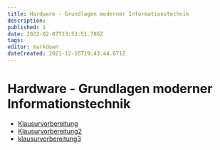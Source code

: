 ```yaml
---
title: Hardware - Grundlagen moderner Informationstechnik
description: 
published: 1
date: 2022-02-07T13:53:51.786Z
tags: 
editor: markdown
dateCreated: 2021-12-16T19:43:44.671Z
---
```


# Hardware - Grundlagen moderner Informationstechnik
- [Klausurvorbereitung](/fom/hardware-grundlagen/klausurvorbereitung)
- [Klausurvorbereitung2](/fom/hardware-grundlagen/Klausurvorbereitung2)
- [klausurvorbereitung3](/fom/hardware-grundlagen/klausurvorbereitung3)